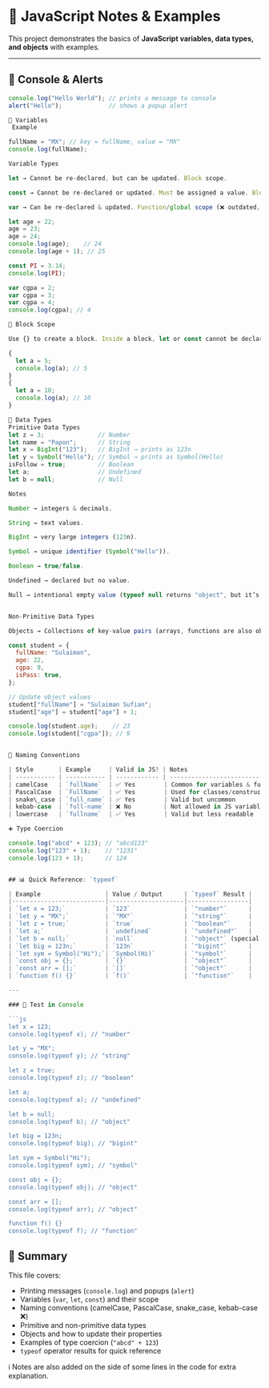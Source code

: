 # 📘 JavaScript Notes & Examples

This project demonstrates the basics of **JavaScript variables, data types, and objects** with examples.

---

## 🔔 Console & Alerts

````js
console.log("Hello World"); // prints a message to console
alert("Hello");             // shows a popup alert

📝 Variables
 Example

fullName = "MX"; // key = fullName, value = "MX"
console.log(fullName);

Variable Types

let → Cannot be re-declared, but can be updated. Block scope.

const → Cannot be re-declared or updated. Must be assigned a value. Block scope.

var → Can be re-declared & updated. Function/global scope (❌ outdated, not recommended).

let age = 22;
age = 23;
age = 24;
console.log(age);    // 24
console.log(age + 1); // 25

const PI = 3.14;
console.log(PI);

var cgpa = 2;
var cgpa = 3;
var cgpa = 4;
console.log(cgpa); // 4

🧩 Block Scope

Use {} to create a block. Inside a block, let or const cannot be declared twice.

{
  let a = 5;
  console.log(a); // 5
}
{
  let a = 10;
  console.log(a); // 10
}

🔢 Data Types
Primitive Data Types
let z = 3;               // Number
let name = "Papon";      // String
let x = BigInt("123");   // BigInt → prints as 123n
let y = Symbol("Hello"); // Symbol → prints as Symbol(Hello)
isFollow = true;         // Boolean
let a;                   // Undefined
let b = null;            // Null

Notes

Number → integers & decimals.

String → text values.

BigInt → very large integers (123n).

Symbol → unique identifier (Symbol("Hello")).

Boolean → true/false.

Undefined → declared but no value.

Null → intentional empty value (typeof null returns "object", but it’s a primitive).


Non-Primitive Data Types

Objects → Collections of key-value pairs (arrays, functions are also objects).

const student = {
  fullName: "Sulaiman",
  age: 22,
  cgpa: 9,
  isPass: true,
};

// Update object values
student["fullName"] = "Sulaiman Sufian";
student["age"] = student["age"] + 1;

console.log(student.age);    // 23
console.log(student["cgpa"]); // 9


🐪 Naming Conventions

| Style       | Example     | Valid in JS? | Notes                            |
| ----------- | ----------- | ------------ | -------------------------------- |
| camelCase   | `fullName`  | ✅ Yes        | Common for variables & functions |
| PascalCase  | `FullName`  | ✅ Yes        | Used for classes/constructors    |
| snake\_case | `full_name` | ✅ Yes        | Valid but uncommon               |
| kebab-case  | `full-name` | ❌ No         | Not allowed in JS variables      |
| lowercase   | `fullname`  | ✅ Yes        | Valid but less readable          |

➕ Type Coercion

console.log("abcd" + 123); // "abcd123"
console.log("123" + 1);    // "1231"
console.log(123 + 1);      // 124


## 📊 Quick Reference: `typeof`

| Example                  | Value / Output      | `typeof` Result |
|--------------------------|---------------------|-----------------|
| `let x = 123;`           | `123`               | `"number"`      |
| `let y = "MX";`          | `"MX"`              | `"string"`      |
| `let z = true;`          | `true`              | `"boolean"`     |
| `let a;`                 | `undefined`         | `"undefined"`   |
| `let b = null;`          | `null`              | `"object"` (special case) |
| `let big = 123n;`        | `123n`              | `"bigint"`      |
| `let sym = Symbol("Hi");`| `Symbol(Hi)`        | `"symbol"`      |
| `const obj = {};`        | `{}`                | `"object"`      |
| `const arr = [];`        | `[]`                | `"object"`      |
| `function f() {}`        | `f()`               | `"function"`    |

---

### 🏃 Test in Console

```js
let x = 123;
console.log(typeof x); // "number"

let y = "MX";
console.log(typeof y); // "string"

let z = true;
console.log(typeof z); // "boolean"

let a;
console.log(typeof a); // "undefined"

let b = null;
console.log(typeof b); // "object"

let big = 123n;
console.log(typeof big); // "bigint"

let sym = Symbol("Hi");
console.log(typeof sym); // "symbol"

const obj = {};
console.log(typeof obj); // "object"

const arr = [];
console.log(typeof arr); // "object"

function f() {}
console.log(typeof f); // "function"

````

## 📝 Summary

This file covers:

- Printing messages (`console.log`) and popups (`alert`)
- Variables (`var`, `let`, `const`) and their scope
- Naming conventions (camelCase, PascalCase, snake_case, kebab-case ❌)
- Primitive and non-primitive data types
- Objects and how to update their properties
- Examples of type coercion (`"abcd" + 123`)
- `typeof` operator results for quick reference

ℹ️ Notes are also added on the side of some lines in the code for extra explanation.
